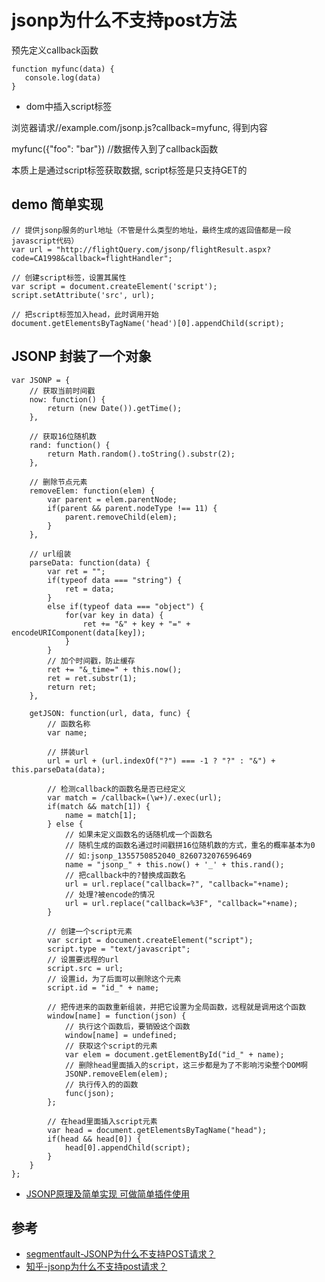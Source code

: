 # jsonp为什么不支持post方法

预先定义callback函数

```
function myfunc(data) {
   console.log(data)
}
```

- dom中插入script标签
<!-- callback参数对象对应上面callback函数名 -->

<script src="//example.com/jsonp.js?callback=myfunc"></script>


浏览器请求//example.com/jsonp.js?callback=myfunc, 得到内容

myfunc({"foo": "bar"}) //数据传入到了callback函数

本质上是通过script标签获取数据, script标签是只支持GET的

## demo 简单实现
```
// 提供jsonp服务的url地址（不管是什么类型的地址，最终生成的返回值都是一段javascript代码）
var url = "http://flightQuery.com/jsonp/flightResult.aspx?code=CA1998&callback=flightHandler";

// 创建script标签，设置其属性
var script = document.createElement('script');
script.setAttribute('src', url);

// 把script标签加入head，此时调用开始
document.getElementsByTagName('head')[0].appendChild(script); 

```
## JSONP 封装了一个对象
```
var JSONP = {
    // 获取当前时间戳
    now: function() {
        return (new Date()).getTime();
    },
    
    // 获取16位随机数
    rand: function() {
        return Math.random().toString().substr(2);
    },
    
    // 删除节点元素
    removeElem: function(elem) {
        var parent = elem.parentNode;
        if(parent && parent.nodeType !== 11) {
            parent.removeChild(elem);
        }
    },
    
    // url组装
    parseData: function(data) {
        var ret = "";
        if(typeof data === "string") {
            ret = data;
        }
        else if(typeof data === "object") {
            for(var key in data) {
                ret += "&" + key + "=" + encodeURIComponent(data[key]);
            }
        }
        // 加个时间戳，防止缓存
        ret += "&_time=" + this.now();
        ret = ret.substr(1);
        return ret;
    },
    
    getJSON: function(url, data, func) {
        // 函数名称
        var name;
        
        // 拼装url
        url = url + (url.indexOf("?") === -1 ? "?" : "&") + this.parseData(data);
        
        // 检测callback的函数名是否已经定义
        var match = /callback=(\w+)/.exec(url);
        if(match && match[1]) {
            name = match[1];
        } else {
            // 如果未定义函数名的话随机成一个函数名
            // 随机生成的函数名通过时间戳拼16位随机数的方式，重名的概率基本为0
            // 如:jsonp_1355750852040_8260732076596469
            name = "jsonp_" + this.now() + '_' + this.rand();
            // 把callback中的?替换成函数名
            url = url.replace("callback=?", "callback="+name);
            // 处理?被encode的情况
            url = url.replace("callback=%3F", "callback="+name);
        }
        
        // 创建一个script元素
        var script = document.createElement("script");
        script.type = "text/javascript";
        // 设置要远程的url
        script.src = url;
        // 设置id，为了后面可以删除这个元素
        script.id = "id_" + name;
        
        // 把传进来的函数重新组装，并把它设置为全局函数，远程就是调用这个函数
        window[name] = function(json) {
            // 执行这个函数后，要销毁这个函数
            window[name] = undefined;
            // 获取这个script的元素
            var elem = document.getElementById("id_" + name);
            // 删除head里面插入的script，这三步都是为了不影响污染整个DOM啊
            JSONP.removeElem(elem);
            // 执行传入的的函数
            func(json);
        };
        
        // 在head里面插入script元素
        var head = document.getElementsByTagName("head");
        if(head && head[0]) {
            head[0].appendChild(script);
        }
    }
};
```

- [JSONP原理及简单实现 可做简单插件使用](https://www.cnblogs.com/naokr/p/6603936.html)


## 参考
- [segmentfault-JSONP为什么不支持POST请求？](https://segmentfault.com/q/1010000009389175)
- [知乎-jsonp为什么不支持post请求？](https://www.zhihu.com/question/28890257)
